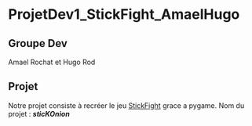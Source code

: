 # ProjetDev1_StickFight_AmaelHugo

## Groupe Dev
Amael Rochat et Hugo Rod

## Projet
Notre projet consiste à recréer le jeu [StickFight](https://store.steampowered.com/app/674940/Stick_Fight_The_Game/) grace a pygame.
Nom du projet : ***sticKOnion***